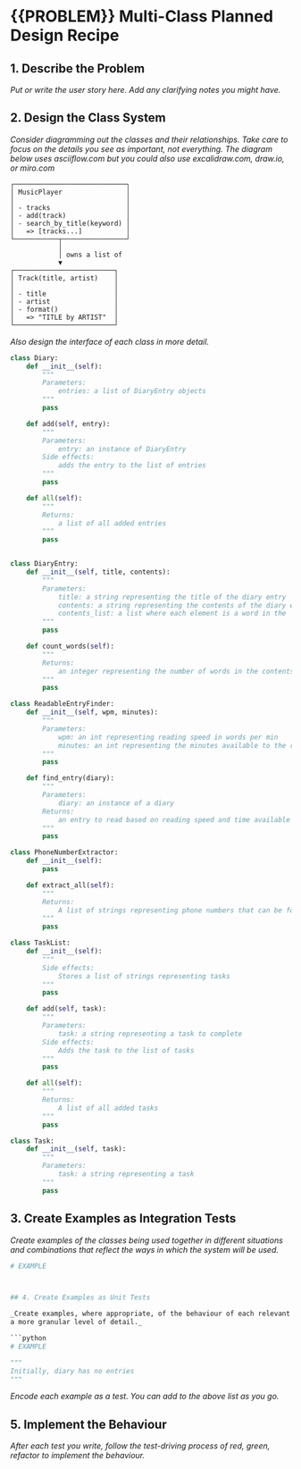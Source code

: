 # {{PROBLEM}} Multi-Class Planned Design Recipe

## 1. Describe the Problem

_Put or write the user story here. Add any clarifying notes you might have._

## 2. Design the Class System

_Consider diagramming out the classes and their relationships. Take care to
focus on the details you see as important, not everything. The diagram below
uses asciiflow.com but you could also use excalidraw.com, draw.io, or miro.com_

```
┌────────────────────────────┐
│ MusicPlayer                │
│                            │
│ - tracks                   │
│ - add(track)               │
│ - search_by_title(keyword) │
│   => [tracks...]           │
└───────────┬────────────────┘
            │
            │ owns a list of
            ▼
┌─────────────────────────┐
│ Track(title, artist)    │
│                         │
│ - title                 │
│ - artist                │
│ - format()              │
│   => "TITLE by ARTIST"  │
└─────────────────────────┘
```

_Also design the interface of each class in more detail._

```python
class Diary:
    def __init__(self):
        """
        Parameters:
            entries: a list of DiaryEntry objects
        """
        pass

    def add(self, entry):
        """
        Parameters:
            entry: an instance of DiaryEntry
        Side effects:
            adds the entry to the list of entries
        """
        pass

    def all(self):
        """
        Returns:
            a list of all added entries
        """
        pass


class DiaryEntry:
    def __init__(self, title, contents):
        """
        Parameters:
            title: a string representing the title of the diary entry
            contents: a string representing the contents of the diary entry
            contents_list: a list where each element is a word in the      contents string
        """
        pass

    def count_words(self):
        """
        Returns:
            an integer representing the number of words in the contents
        """
        pass

class ReadableEntryFinder:
    def __init__(self, wpm, minutes):
        """
        Parameters:
            wpm: an int representing reading speed in words per min
            minutes: an int representing the minutes available to the reader
        """
        pass

    def find_entry(diary):
        """
        Parameters:
            diary: an instance of a diary
        Returns:
            an entry to read based on reading speed and time available
        """
        pass

class PhoneNumberExtractor:
    def __init__(self):
        pass

    def extract_all(self):
        """
        Returns:
            A list of strings representing phone numbers that can be found in the diary entries
        """
        pass

class TaskList:
    def __init__(self):
        """
        Side effects:
            Stores a list of strings representing tasks
        """
        pass

    def add(self, task):
        """
        Parameters:
            task: a string representing a task to complete
        Side effects:
            Adds the task to the list of tasks
        """
        pass

    def all(self):
        """
        Returns:
            A list of all added tasks
        """
        pass

class Task:
    def __init__(self, task):
        """
        Parameters:
            task: a string representing a task
        """
        pass


```

## 3. Create Examples as Integration Tests

_Create examples of the classes being used together in different situations and
combinations that reflect the ways in which the system will be used._

````python
# EXAMPLE



## 4. Create Examples as Unit Tests

_Create examples, where appropriate, of the behaviour of each relevant class at
a more granular level of detail._

```python
# EXAMPLE

"""
Initially, diary has no entries
"""
````

_Encode each example as a test. You can add to the above list as you go._

## 5. Implement the Behaviour

_After each test you write, follow the test-driving process of red, green,
refactor to implement the behaviour._
